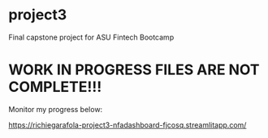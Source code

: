 # project3
Final capstone project for ASU Fintech Bootcamp


# WORK IN PROGRESS FILES ARE NOT COMPLETE!!!
Monitor my progress below:


https://richiegarafola-project3-nfadashboard-fjcosq.streamlitapp.com/

